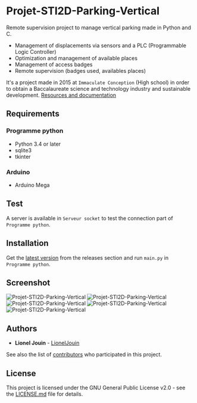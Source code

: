 # Projet-STI2D-Parking-Vertical

Remote supervision project to manage vertical parking made in Python and C.
* Management of displacements via sensors and a PLC (Programmable Logic Controller)
* Optimization and management of available places
* Management of access badges
* Remote supervision (badges used, availables places)

It's a project made in 2015 at `Immaculate Conception` (High school) in order to obtain a Baccalaureate science and technology industry and sustainable development.
[Resources and documentation](https://drive.google.com/drive/folders/0B5bclG9xwKyYYVdadUtsdWhXNTQ?usp=sharing)

## Requirements

### Programme python
* Python 3.4 or later
* sqlite3
* tkinter

### Arduino
* Arduino Mega

## Test

A server is available in `Serveur socket` to test the connection part of `Programme python`.

## Installation

Get the [latest version](https://github.com/LionelJouin/Projet-STI2D-Parking-Vertical/releases) from the releases section and run `main.py` in `Programme python`.

## Screenshot

![Projet-STI2D-Parking-Vertical](https://i.imgur.com/jGZgiGL.png)
![Projet-STI2D-Parking-Vertical](https://i.imgur.com/q28mzAp.png)
![Projet-STI2D-Parking-Vertical](https://i.imgur.com/kwP1VfW.png)
![Projet-STI2D-Parking-Vertical](https://i.imgur.com/z4qYjv9.png)
![Projet-STI2D-Parking-Vertical](https://i.imgur.com/iqQMu7D.png)

## Authors

* **Lionel Jouin** - [LionelJouin](https://github.com/LionelJouin)  

See also the list of [contributors](https://github.com/LionelJouin/Projet-STI2D-Parking-Vertical/graphs/contributors) who participated in this project.

## License

This project is licensed under the GNU General Public License v2.0 - see the [LICENSE.md](LICENSE.md) file for details.
